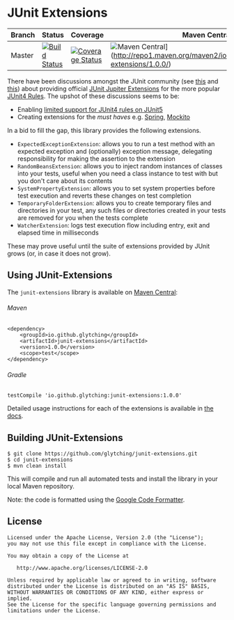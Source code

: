 JUnit Extensions
====

| Branch  | Status | Coverage | Maven Central | Javadocs |
| --------| ------ | -------- | ------------- | -------- |
| Master  | [![Build Status](https://travis-ci.org/glytching/junit-extensions.svg?branch=master)](https://travis-ci.org/glytching/junit-extensions) | [![Coverage Status](https://coveralls.io/repos/github/glytching/junit-extensions/badge.svg?branch=master)](https://coveralls.io/github/glytching/junit-extensions?branch=master) | ![Maven Central](https://maven-badges.herokuapp.com/maven-central/io.github.glytching/junit-extensions/badge.svg?style=flat)](http://repo1.maven.org/maven2/io/github/glytching/junit-extensions/1.0.0/) | ![Javadocs](http://www.javadoc.io/badge/io.github.glytching/junit-extensions.svg)](http://www.javadoc.io/doc/io.github.glytching/junit-extensions) |
    
There have been discussions amongst the JUnit community (see [this](https://github.com/junit-team/junit5/issues/169) and [this](https://github.com/junit-team/junit5-samples/issues/4)) about providing official [JUnit Jupiter Extensions](http://junit.org/junit5/docs/current/user-guide/#extensions) for the more popular [JUnit4 Rules](https://github.com/junit-team/junit4/wiki/Rules). The upshot of these discussions seems to be:

- Enabling [limited support for JUnit4 rules on JUnit5](http://junit.org/junit5/docs/snapshot/user-guide/#migrating-from-junit4-rule-support)
- Creating extensions for the _must haves_ e.g. [Spring](https://github.com/sbrannen/spring-test-junit5), [Mockito](https://github.com/junit-team/junit5-samples/blob/master/junit5-mockito-extension/src/main/java/com/example/mockito/MockitoExtension.java)

In a bid to fill the gap, this library provides the following extensions. 

- `ExpectedExceptionExtension`: allows you to run a test method with an expected exception and (optionally) exception message, delegating responsibility for making the assertion to the extension
- `RandomBeansExtension`: allows you to inject random instances of classes into your tests, useful when you need a class instance to test with but you don't care about its contents
- `SystemPropertyExtension`: allows you to set system properties before test execution and reverts these changes on test completion
- `TemporaryFolderExtension`: allows you to create temporary files and directories in your test, any such files or directories created in your tests are removed for you when the tests complete
- `WatcherExtension`: logs test execution flow including entry, exit and elapsed time in milliseconds

These may prove useful until the suite of extensions provided by JUnit grows (or, in case it does not grow).

Using JUnit-Extensions
-------

The `junit-extensions` library is available on [Maven Central](http://search.maven.org/#artifactdetails%7Cio.github.glytching%7Cjunit-extensions%7C1.0.0%7Cjar):

###### Maven 

```
<dependency>
    <groupId>io.github.glytching</groupId>
    <artifactId>junit-extensions</artifactId>
    <version>1.0.0</version>
    <scope>test</scope>
</dependency>
```

###### Gradle

```
testCompile 'io.github.glytching:junit-extensions:1.0.0'
```

Detailed usage instructions for each of the extensions is available in [the docs](https://glytching.github.io/junit-extensions/).

Building JUnit-Extensions
-------

```
$ git clone https://github.com/glytching/junit-extensions.git
$ cd junit-extensions
$ mvn clean install
```

This will compile and run all automated tests and install the library in your local Maven repository. 

Note: the code is formatted using the [Google Code Formatter](https://github.com/google/google-java-format).

License
-------

    Licensed under the Apache License, Version 2.0 (the "License");
    you may not use this file except in compliance with the License.
    
    You may obtain a copy of the License at

       http://www.apache.org/licenses/LICENSE-2.0

    Unless required by applicable law or agreed to in writing, software
    distributed under the License is distributed on an "AS IS" BASIS,
    WITHOUT WARRANTIES OR CONDITIONS OF ANY KIND, either express or implied.
    See the License for the specific language governing permissions and
    limitations under the License.